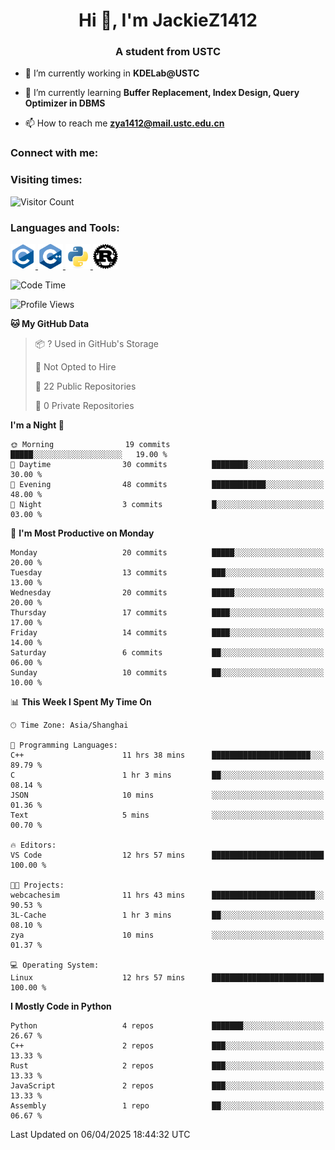 <h1 align="center">Hi 👋, I'm JackieZ1412</h1>
<h3 align="center">A student from USTC</h3>

- 🔭 I’m currently working in **KDELab@USTC**

- 🌱 I’m currently learning **Buffer Replacement, Index Design, Query Optimizer in DBMS**

- 📫 How to reach me **zya1412@mail.ustc.edu.cn**

<h3 align="left">Connect with me:</h3>
<p align="left">
</p>

<h3 align="left">Visiting times:</h3>
<p align="left">
</p>

![Visitor Count](https://profile-counter.glitch.me/Christmas/count.svg)

<h3 align="left">Languages and Tools:</h3>
<p align="left"> <a href="https://www.cprogramming.com/" target="_blank" rel="noreferrer"> <img src="https://raw.githubusercontent.com/devicons/devicon/master/icons/c/c-original.svg" alt="c" width="40" height="40"/> </a> <a href="https://www.w3schools.com/cpp/" target="_blank" rel="noreferrer"> <img src="https://raw.githubusercontent.com/devicons/devicon/master/icons/cplusplus/cplusplus-original.svg" alt="cplusplus" width="40" height="40"/> </a> <a href="https://www.python.org" target="_blank" rel="noreferrer"> <img src="https://raw.githubusercontent.com/devicons/devicon/master/icons/python/python-original.svg" alt="python" width="40" height="40"/> </a> <a href="https://www.rust-lang.org" target="_blank" rel="noreferrer"> <img src="https://raw.githubusercontent.com/devicons/devicon/master/icons/rust/rust-plain.svg" alt="rust" width="40" height="40"/> </a> </p>



<!--START_SECTION:waka-->
![Code Time](http://img.shields.io/badge/Code%20Time-1%2C111%20hrs%2057%20mins-blue)

![Profile Views](http://img.shields.io/badge/Profile%20Views-1-blue)

**🐱 My GitHub Data** 

> 📦 ? Used in GitHub's Storage 
 > 
> 🚫 Not Opted to Hire
 > 
> 📜 22 Public Repositories 
 > 
> 🔑 0 Private Repositories 
 > 
**I'm a Night 🦉** 

```text
🌞 Morning                19 commits          █████░░░░░░░░░░░░░░░░░░░░   19.00 % 
🌆 Daytime                30 commits          ████████░░░░░░░░░░░░░░░░░   30.00 % 
🌃 Evening                48 commits          ████████████░░░░░░░░░░░░░   48.00 % 
🌙 Night                  3 commits           █░░░░░░░░░░░░░░░░░░░░░░░░   03.00 % 
```
📅 **I'm Most Productive on Monday** 

```text
Monday                   20 commits          █████░░░░░░░░░░░░░░░░░░░░   20.00 % 
Tuesday                  13 commits          ███░░░░░░░░░░░░░░░░░░░░░░   13.00 % 
Wednesday                20 commits          █████░░░░░░░░░░░░░░░░░░░░   20.00 % 
Thursday                 17 commits          ████░░░░░░░░░░░░░░░░░░░░░   17.00 % 
Friday                   14 commits          ████░░░░░░░░░░░░░░░░░░░░░   14.00 % 
Saturday                 6 commits           ██░░░░░░░░░░░░░░░░░░░░░░░   06.00 % 
Sunday                   10 commits          ██░░░░░░░░░░░░░░░░░░░░░░░   10.00 % 
```


📊 **This Week I Spent My Time On** 

```text
🕑︎ Time Zone: Asia/Shanghai

💬 Programming Languages: 
C++                      11 hrs 38 mins      ██████████████████████░░░   89.79 % 
C                        1 hr 3 mins         ██░░░░░░░░░░░░░░░░░░░░░░░   08.14 % 
JSON                     10 mins             ░░░░░░░░░░░░░░░░░░░░░░░░░   01.36 % 
Text                     5 mins              ░░░░░░░░░░░░░░░░░░░░░░░░░   00.70 % 

🔥 Editors: 
VS Code                  12 hrs 57 mins      █████████████████████████   100.00 % 

🐱‍💻 Projects: 
webcachesim              11 hrs 43 mins      ███████████████████████░░   90.53 % 
3L-Cache                 1 hr 3 mins         ██░░░░░░░░░░░░░░░░░░░░░░░   08.10 % 
zya                      10 mins             ░░░░░░░░░░░░░░░░░░░░░░░░░   01.37 % 

💻 Operating System: 
Linux                    12 hrs 57 mins      █████████████████████████   100.00 % 
```

**I Mostly Code in Python** 

```text
Python                   4 repos             ███████░░░░░░░░░░░░░░░░░░   26.67 % 
C++                      2 repos             ███░░░░░░░░░░░░░░░░░░░░░░   13.33 % 
Rust                     2 repos             ███░░░░░░░░░░░░░░░░░░░░░░   13.33 % 
JavaScript               2 repos             ███░░░░░░░░░░░░░░░░░░░░░░   13.33 % 
Assembly                 1 repo              ██░░░░░░░░░░░░░░░░░░░░░░░   06.67 % 
```




 Last Updated on 06/04/2025 18:44:32 UTC
<!--END_SECTION:waka-->
